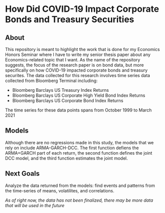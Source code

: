 # How Did COVID-19 Impact Corporate Bonds and Treasury Securities

## About
This repository is meant to highlight the work that is done for my Economics Honors Seminar where I have to write my senior thesis paper about any Economics-related topic that I want. As the name of the repository suggests, the focus of the research paper is on bond data, but more specifically on how COVID-19 impacted corporate bonds and treasury securites. The data collected for this research involves time series data collected from Bloomberg Terminal including:

- Bloomberg Barclays US Treasury Index Returns
- Bloomberg Barclays US Corporate High Yield Bond Index Returns
- Bloomberg Barclays US Corporate Bond Index Returns

The time series for these data points spans from October 1999 to March 2021

## Models
Although there are no regressions made in this study, the models that we rely on include ARMA-GARCH-DCC. The first function defiens the ARMA+GARCH part of each return, the second function defines the joint DCC model, and the third function estimates the joint model.

## Next Goals
Analyze the data returned from the models: find events and patterns from the time-series of means, volatilites, and correlations.

*As of right now, the data has not been finalized, there may be more data that will be used in the future*
